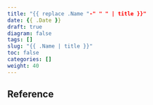 ```yaml
---
title: "{{ replace .Name "-" " " | title }}"
date: {{ .Date }}
draft: true
diagram: false
tags: []
slug: "{{ .Name | title }}"
toc: false
categories: []
weight: 40
---
```


## Reference
